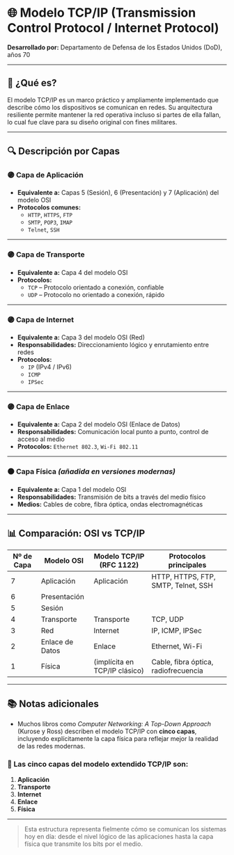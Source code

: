 # 🌐 Modelo TCP/IP (Transmission Control Protocol / Internet Protocol)

**Desarrollado por:** Departamento de Defensa de los Estados Unidos (DoD), años 70

---

## 🧠 ¿Qué es?

El modelo TCP/IP es un marco práctico y ampliamente implementado que describe cómo los dispositivos se comunican en redes. Su arquitectura resiliente permite mantener la red operativa incluso si partes de ella fallan, lo cual fue clave para su diseño original con fines militares.

---

## 🔍 Descripción por Capas

### 🟣 Capa de Aplicación
- **Equivalente a:** Capas 5 (Sesión), 6 (Presentación) y 7 (Aplicación) del modelo OSI
- **Protocolos comunes:**
  - `HTTP`, `HTTPS`, `FTP`
  - `SMTP`, `POP3`, `IMAP`
  - `Telnet`, `SSH`

---

### 🟣 Capa de Transporte
- **Equivalente a:** Capa 4 del modelo OSI
- **Protocolos:**
  - `TCP` – Protocolo orientado a conexión, confiable
  - `UDP` – Protocolo no orientado a conexión, rápido

---

### 🟣 Capa de Internet
- **Equivalente a:** Capa 3 del modelo OSI (Red)
- **Responsabilidades:** Direccionamiento lógico y enrutamiento entre redes
- **Protocolos:**
  - `IP` (IPv4 / IPv6)
  - `ICMP`
  - `IPSec`

---

### 🟣 Capa de Enlace
- **Equivalente a:** Capa 2 del modelo OSI (Enlace de Datos)
- **Responsabilidades:** Comunicación local punto a punto, control de acceso al medio
- **Protocolos:** `Ethernet 802.3`, `Wi-Fi 802.11`

---

### ⚫ Capa Física *(añadida en versiones modernas)*
- **Equivalente a:** Capa 1 del modelo OSI
- **Responsabilidades:** Transmisión de bits a través del medio físico
- **Medios:** Cables de cobre, fibra óptica, ondas electromagnéticas

---

## 📊 Comparación: OSI vs TCP/IP

| Nº de Capa | Modelo OSI              | Modelo TCP/IP (RFC 1122) | Protocolos principales                         |
|------------|--------------------------|---------------------------|-------------------------------------------------|
| 7          | Aplicación               | Aplicación                | HTTP, HTTPS, FTP, SMTP, Telnet, SSH             |
| 6          | Presentación             |                           |                                                 |
| 5          | Sesión                   |                           |                                                 |
| 4          | Transporte               | Transporte                | TCP, UDP                                        |
| 3          | Red                      | Internet                  | IP, ICMP, IPSec                                 |
| 2          | Enlace de Datos          | Enlace                    | Ethernet, Wi-Fi                                 |
| 1          | Física                   | (implícita en TCP/IP clásico) | Cable, fibra óptica, radiofrecuencia        |

---

## 📚 Notas adicionales

- Muchos libros como *Computer Networking: A Top-Down Approach* (Kurose y Ross) describen el modelo TCP/IP con **cinco capas**, incluyendo explícitamente la capa física para reflejar mejor la realidad de las redes modernas.

### 🧱 Las cinco capas del modelo extendido TCP/IP son:

1. **Aplicación**
2. **Transporte**
3. **Internet**
4. **Enlace**
5. **Física**

---

> Esta estructura representa fielmente cómo se comunican los sistemas hoy en día: desde el nivel lógico de las aplicaciones hasta la capa física que transmite los bits por el medio.
